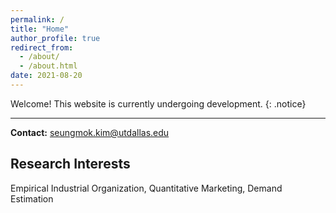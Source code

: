 ```yaml
---
permalink: /
title: "Home"
author_profile: true
redirect_from: 
  - /about/
  - /about.html
date: 2021-08-20
---
```

Welcome! This website is currently undergoing development.
{: .notice}

---
**Contact:** seungmok.kim@utdallas.edu

## Research Interests
Empirical Industrial Organization, Quantitative Marketing, Demand Estimation